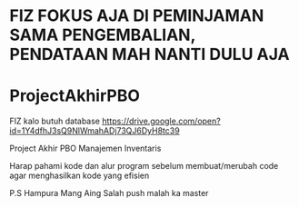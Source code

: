 
# FIZ FOKUS AJA DI PEMINJAMAN SAMA PENGEMBALIAN, PENDATAAN MAH NANTI DULU AJA
# ProjectAkhirPBO

FIZ kalo butuh database 
https://drive.google.com/open?id=1Y4dfhJ3sQ9NlWmahADj73QJ6DyH8tc39


Project Akhir PBO Manajemen Inventaris

Harap pahami kode dan alur program sebelum membuat/merubah code agar menghasilkan kode yang efisien

P.S Hampura Mang Aing Salah push malah ka master 


